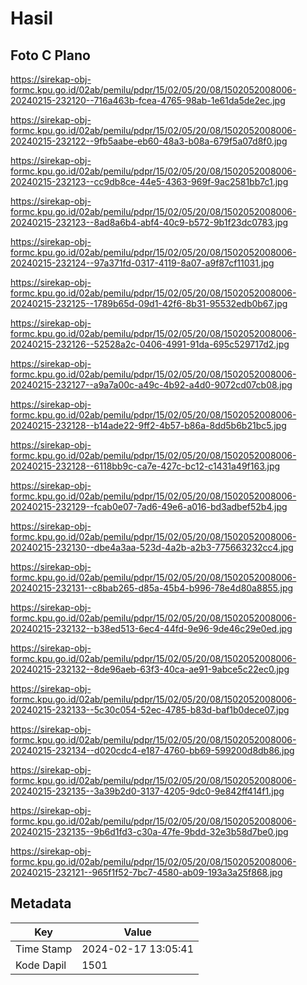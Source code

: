 # Hasil

## Foto C Plano

https://sirekap-obj-formc.kpu.go.id/02ab/pemilu/pdpr/15/02/05/20/08/1502052008006-20240215-232120--716a463b-fcea-4765-98ab-1e61da5de2ec.jpg

https://sirekap-obj-formc.kpu.go.id/02ab/pemilu/pdpr/15/02/05/20/08/1502052008006-20240215-232122--9fb5aabe-eb60-48a3-b08a-679f5a07d8f0.jpg

https://sirekap-obj-formc.kpu.go.id/02ab/pemilu/pdpr/15/02/05/20/08/1502052008006-20240215-232123--cc9db8ce-44e5-4363-969f-9ac2581bb7c1.jpg

https://sirekap-obj-formc.kpu.go.id/02ab/pemilu/pdpr/15/02/05/20/08/1502052008006-20240215-232123--8ad8a6b4-abf4-40c9-b572-9b1f23dc0783.jpg

https://sirekap-obj-formc.kpu.go.id/02ab/pemilu/pdpr/15/02/05/20/08/1502052008006-20240215-232124--97a371fd-0317-4119-8a07-a9f87cf11031.jpg

https://sirekap-obj-formc.kpu.go.id/02ab/pemilu/pdpr/15/02/05/20/08/1502052008006-20240215-232125--1789b65d-09d1-42f6-8b31-95532edb0b67.jpg

https://sirekap-obj-formc.kpu.go.id/02ab/pemilu/pdpr/15/02/05/20/08/1502052008006-20240215-232126--52528a2c-0406-4991-91da-695c529717d2.jpg

https://sirekap-obj-formc.kpu.go.id/02ab/pemilu/pdpr/15/02/05/20/08/1502052008006-20240215-232127--a9a7a00c-a49c-4b92-a4d0-9072cd07cb08.jpg

https://sirekap-obj-formc.kpu.go.id/02ab/pemilu/pdpr/15/02/05/20/08/1502052008006-20240215-232128--b14ade22-9ff2-4b57-b86a-8dd5b6b21bc5.jpg

https://sirekap-obj-formc.kpu.go.id/02ab/pemilu/pdpr/15/02/05/20/08/1502052008006-20240215-232128--6118bb9c-ca7e-427c-bc12-c1431a49f163.jpg

https://sirekap-obj-formc.kpu.go.id/02ab/pemilu/pdpr/15/02/05/20/08/1502052008006-20240215-232129--fcab0e07-7ad6-49e6-a016-bd3adbef52b4.jpg

https://sirekap-obj-formc.kpu.go.id/02ab/pemilu/pdpr/15/02/05/20/08/1502052008006-20240215-232130--dbe4a3aa-523d-4a2b-a2b3-775663232cc4.jpg

https://sirekap-obj-formc.kpu.go.id/02ab/pemilu/pdpr/15/02/05/20/08/1502052008006-20240215-232131--c8bab265-d85a-45b4-b996-78e4d80a8855.jpg

https://sirekap-obj-formc.kpu.go.id/02ab/pemilu/pdpr/15/02/05/20/08/1502052008006-20240215-232132--b38ed513-6ec4-44fd-9e96-9de46c29e0ed.jpg

https://sirekap-obj-formc.kpu.go.id/02ab/pemilu/pdpr/15/02/05/20/08/1502052008006-20240215-232132--8de96aeb-63f3-40ca-ae91-9abce5c22ec0.jpg

https://sirekap-obj-formc.kpu.go.id/02ab/pemilu/pdpr/15/02/05/20/08/1502052008006-20240215-232133--5c30c054-52ec-4785-b83d-baf1b0dece07.jpg

https://sirekap-obj-formc.kpu.go.id/02ab/pemilu/pdpr/15/02/05/20/08/1502052008006-20240215-232134--d020cdc4-e187-4760-bb69-599200d8db86.jpg

https://sirekap-obj-formc.kpu.go.id/02ab/pemilu/pdpr/15/02/05/20/08/1502052008006-20240215-232135--3a39b2d0-3137-4205-9dc0-9e842ff414f1.jpg

https://sirekap-obj-formc.kpu.go.id/02ab/pemilu/pdpr/15/02/05/20/08/1502052008006-20240215-232135--9b6d1fd3-c30a-47fe-9bdd-32e3b58d7be0.jpg

https://sirekap-obj-formc.kpu.go.id/02ab/pemilu/pdpr/15/02/05/20/08/1502052008006-20240215-232121--965f1f52-7bc7-4580-ab09-193a3a25f868.jpg


## Metadata

| Key        | Value               |
| ---------- | ------------------- |
| Time Stamp | 2024-02-17 13:05:41 |
| Kode Dapil | 1501                |



